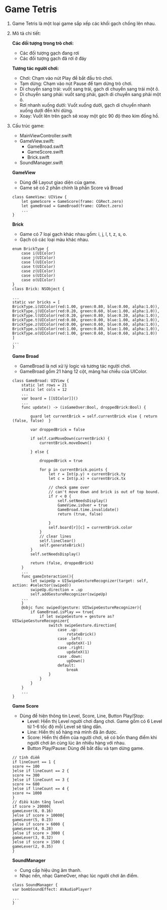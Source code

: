 #  Game Tetris
1. Game Tetris là một loại game sắp xếp các khối gạch chồng lên nhau.
2. Mô tả chi tiết:

    **Các đối tượng trong trò chơi:**
    - Các đối tượng gạch đang rơi
    - Các đối tượng gạch đã rơi ở đáy

    **Tương tác người chơi:**
    - Chơi: Chạm vào nút Play để bắt đầu trò chơi.
    - Tạm dừng: Chạm vào nút Pause để tạm dừng trò chơi.
    - Di chuyển sang trái: vuốt sang trái, gạch di chuyển sang trái một ô.
    - Di chuyển sang phải: vuốt sang phải, gạch di chuyển sang phải một ô.
    - Rơi nhanh xuống dưới: Vuốt xuống dưới, gạch di chuyển nhanh xuống dưới đến khi dừng.
    - Xoay: Vuốt lên trên gạch sẽ xoay một góc 90 độ theo kim đồng hồ.
3. Cấu trúc game:

    - MainViewController.swift
    - GameView.swift:
        + GameBroad.swift
        + GameScore.swift
        + Brick.swift
    - SoundManager.swift
    
    **GameView**
    - Dùng để Layout giao diện của game.
    - Game sẽ có 2 phần chính là phần Score và Broad
    ```
    class GameView: UIView {
        let gameScore = GameScore(frame: CGRect.zero)
        let gameBroad = GameBroad(frame: CGRect.zero)
        ...
    }
    ```
    
    **Brick**
    - Game có 7 loại gạch khác nhau gồm: i, j, l, t, z, s, o.
    - Gạch có các loại màu khác nhau.

    ```
    enum BrickType {
        case i(UIColor)
        case j(UIColor)
        case l(UIColor)
        case t(UIColor)
        case z(UIColor)
        case s(UIColor)
        case o(UIColor)
   }  
   class Brick: NSObject {

    ...
    static var bricks = [
    BrickType.i(UIColor(red:1.00, green:0.80, blue:0.00, alpha:1.0)),
    BrickType.j(UIColor(red:0.20, green:0.60, blue:1.00, alpha:1.0)),
    BrickType.l(UIColor(red:0.20, green:0.80, blue:0.20, alpha:1.0)),
    BrickType.t(UIColor(red:0.80, green:0.00, blue:1.00, alpha:1.0)),
    BrickType.z(UIColor(red:0.00, green:0.60, blue:0.60, alpha:1.0)),
    BrickType.s(UIColor(red:1.00, green:0.80, blue:1.00, alpha:1.0)),
    BrickType.o(UIColor(red:1.00, green:0.60, blue:0.60, alpha:1.0))
    ]
    ...    
    }
    ```
    
    **Game Broad**
    - GameBroad là nơi xử lý logic và tương tác người chơi.
    - GameBroad gồm 21 hàng 12 cột, mảng hai chiều của UIColor.
    ```
    class GameBroad: UIView {
        static let rows = 21
        static let cols = 12
        ...
        var board = [[UIColor]]()
        ...
        func update() -> (isGameOver:Bool, droppedBrick:Bool) {
        
            guard let currentBrick = self.currentBrick else { return (false, false)  }
            
            var droppedBrick = false
            
            if self.canMoveDown(currentBrick) {
                currentBrick.moveDown()
            
            } else {
            
                droppedBrick = true
                
                for p in currentBrick.points {
                    let r = Int(p.y) + currentBrick.ty
                    let c = Int(p.x) + currentBrick.tx
                    
                    // check game over
                    // can't move down and brick is out of top bound.
                    if r < 0 {
                        self.setNeedsDisplay()
                        GameView.isOver = true
                        GameBroad.time.invalidate()
                        return (true, false)
                    
                    }
                    self.board[r][c] = currentBrick.color
                }
                // clear lines
                self.lineClear()
                self.generateBrick()
            }
            self.setNeedsDisplay()
            
            return (false, droppedBrick)
        }
        ...
        func gameInteraction(){
            let swipeUp = UISwipeGestureRecognizer(target: self, action: #selector(swiped))
            swipeUp.direction = .up
            self.addGestureRecognizer(swipeUp)
        ...
        }
        @objc func swiped(gesture: UISwipeGestureRecognizer){
            if GameBroad.isPlay == true{
                if let swipeGesture = gesture as? UISwipeGestureRecognizer{
                    switch swipeGesture.direction{
                        case .up:
                            rotateBrick()
                        case .left:
                            updateX(-1)
                        case .right:
                            updateX(1)
                        case .down:
                            upDown()
                        default:
                            break
                    }
                }
            }
        }
        ...
    }
    ```

    **Game Score**
    - Dùng để hiện thông tin Level, Score, Line, Button Play/Stop:
        + Level: Hiển thị Level người chơi đang chơi. Game gồm có 6 Level từ 1-6 tốc độ mỗi Level sẽ tăng dần.
        + Line: Hiển thị số hàng mà mình đã ăn được.
        + Score: Hiển thị điểm của người chơi, sẽ có bốn thang điểm khi người chơi ăn cùng lúc ăn nhiều hàng với nhau.
        + Button Play/Pause: Dùng để bắt đầu và tạm dừng game.
    ```
    // tính điểm
    if lineCount == 1 {
    score += 100
    }else if lineCount == 2 {
    score += 300
    }else if lineCount == 3 {
    score += 600
    }else if lineCount == 4 {
    score += 1000
    }
    // điều kiện tăng level
    if score > 20000{
    gameLever(6, 0.16)
    }else if score > 10000{
    gameLever(5, 0.23)
    }else if score > 6000 {
    gameLever(4, 0.28)
    }else if score > 3000 {
    gameLever(3, 0.32)
    }else if score > 1500 {
    gameLever(2, 0.35)
    }
    ```
        
    **SoundManager**
    - Cung cấp hiệu ứng âm thanh.
    - Nhạc nền, nhạc GameOver, nhạc lúc người chơi ăn điểm.
    ```
    class SoundManager {
    var bombSoundEffect: AVAudioPlayer?
    
    ...
    }
    ```
    

